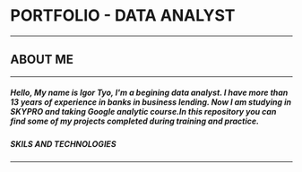 # PORTFOLIO - DATA ANALYST
_________________________________________________________________________________________________________________________________________________________________________________________________________
## ABOUT ME
_________________________________________________________________________________________________________________________________________________________________________________________________________
##### Hello, My name is Igor Tyo, I'm a begining data analyst. I have more than 13 years of experience in banks in business lending. Now I am studying in SKYPRO and taking Google analytic course.In this repository you can find some of my projects completed during training and practice. 
##### SKILS AND TECHNOLOGIES
_________________________________________________________________________________________________________________________________________________________________________________________________________
